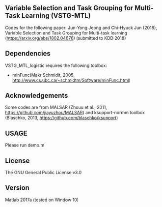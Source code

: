 ## Variable Selection and Task Grouping for Multi-Task Learning (VSTG-MTL)
Codes for the following paper:
  Jun-Yong Jeong and Chi-Hyuck Jun (2018), Variable Selection and Task Grouping for Multi-task learning (https://arxiv.org/abs/1802.04676)   (submitted to KDD 2018) 
  
## Dependencies
VSTG_MTL_logistic requires the following toolbox:
- minFunc(Makr Schmidit, 2005, http://www.cs.ubc.ca/~schmidtm/Software/minFunc.html)

## Acknowledgements
Some codes are from MALSAR (Zhouu et al., 2011, https://github.com/jiayuzhou/MALSAR)
and ksupport-normm toolbox (Blaschko, 2013, https://github.com/blaschko/ksupport) 

## USAGE
Please run demo.m 

## License
The GNU General Public License v3.0


## Version
Matlab 2017a (tested on Window 10)
